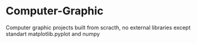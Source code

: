 # Computer-Graphic
Computer graphic projects built from scracth, no external libraries except standart matplotlib.pyplot and numpy
